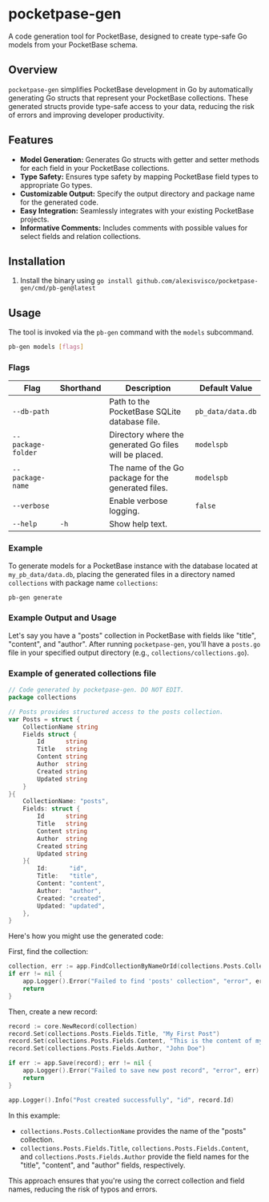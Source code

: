 # pocketpase-gen

A code generation tool for PocketBase, designed to create type-safe Go models from your PocketBase schema.

## Overview

`pocketpase-gen` simplifies PocketBase development in Go by automatically generating Go structs that represent your PocketBase collections. These generated structs provide type-safe access to your data, reducing the risk of errors and improving developer productivity.

## Features

*   **Model Generation:** Generates Go structs with getter and setter methods for each field in your PocketBase collections.
*   **Type Safety:** Ensures type safety by mapping PocketBase field types to appropriate Go types.
*   **Customizable Output:**  Specify the output directory and package name for the generated code.
*   **Easy Integration:** Seamlessly integrates with your existing PocketBase projects.
*   **Informative Comments:** Includes comments with possible values for select fields and relation collections.

## Installation

1.  Install the binary using `go install github.com/alexisvisco/pocketpase-gen/cmd/pb-gen@latest`

## Usage

The tool is invoked via the `pb-gen` command with the `models` subcommand.

```bash
pb-gen models [flags]
```

### Flags

| Flag             | Shorthand | Description                                                                 | Default Value     |
| ---------------- | --------- | --------------------------------------------------------------------------- | ----------------- |
| `--db-path`      |           | Path to the PocketBase SQLite database file.                                | `pb_data/data.db` |
| `--package-folder` |           | Directory where the generated Go files will be placed.                      | `modelspb`        |
| `--package-name`   |           | The name of the Go package for the generated files.                         | `modelspb`        |
| `--verbose`        |           | Enable verbose logging.                                                     | `false`           |
| `--help`           | `-h`      | Show help text.                                                             |                   |

### Example

To generate models for a PocketBase instance with the database located at `my_pb_data/data.db`, placing the generated files in a directory named `collections` with package name `collections`:

```bash
pb-gen generate
```

### Example Output and Usage

Let's say you have a "posts" collection in PocketBase with fields like "title", "content", and "author". After running `pocketpase-gen`, you'll have a `posts.go` file in your specified output directory (e.g., `collections/collections.go`).


### Example of generated collections file

```go
// Code generated by pocketpase-gen. DO NOT EDIT.
package collections

// Posts provides structured access to the posts collection.
var Posts = struct {
	CollectionName string
	Fields struct {
		Id      string
		Title   string
		Content string
		Author  string
		Created string
		Updated string
	}
}{
	CollectionName: "posts",
	Fields: struct {
		Id      string
		Title   string
		Content string
		Author  string
		Created string
		Updated string
	}{
		Id:      "id",
		Title:   "title",
		Content: "content",
		Author:  "author",
		Created: "created",
		Updated: "updated",
	},
}
```

Here's how you might use the generated code:

First, find the collection:

```go
collection, err := app.FindCollectionByNameOrId(collections.Posts.CollectionName)
if err != nil {
    app.Logger().Error("Failed to find 'posts' collection", "error", err)
    return
}
```

Then, create a new record:

```go
record := core.NewRecord(collection)
record.Set(collections.Posts.Fields.Title, "My First Post")
record.Set(collections.Posts.Fields.Content, "This is the content of my first post.")
record.Set(collections.Posts.Fields.Author, "John Doe")

if err := app.Save(record); err != nil {
    app.Logger().Error("Failed to save new post record", "error", err)
    return
}

app.Logger().Info("Post created successfully", "id", record.Id)
```

In this example:

*   `collections.Posts.CollectionName` provides the name of the "posts" collection.
*   `collections.Posts.Fields.Title`, `collections.Posts.Fields.Content`, and `collections.Posts.Fields.Author` provide the field names for the "title", "content", and "author" fields, respectively.

This approach ensures that you're using the correct collection and field names, reducing the risk of typos and errors.
